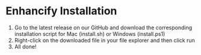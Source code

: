 # Enhancify Installation
1. Go to the latest release on our GitHub and download the corresponding installation script for Mac (install.sh) or Windows (install.ps1)
2. Right-click on the downloaded file in your file explorer and then click run
3. All done!

